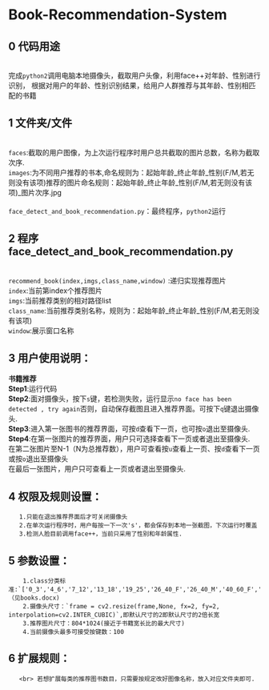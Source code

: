 # Book-Recommendation-System
## 0 代码用途
<br> 完成`python2`调用电脑本地摄像头，截取用户头像，利用face++对年龄、性别进行识别，
  根据对用户的年龄、性别识别结果，给用户人群推荐与其年龄、性别相匹配的书籍
## 1 文件夹/文件
 <br> `faces`:截取的用户图像，为上次运行程序时用户总共截取的图片总数，名称为截取次序.
 <br>`images`:为不同用户推荐的书本,命名规则为：起始年龄_终止年龄_性别(F/M,若无则没有该项)推荐的图片命名规则：起始年龄_终止年龄_性别(F/M,若无则没有该项)_图片次序.jpg    
 <br>`face_detect_and_book_recommendation.py`：最终程序，`python2`运行
## 2 程序face_detect_and_book_recommendation.py
 <br>  `recommend_book(index,imgs,class_name,window)` :递归实现推荐图片
 <br>     `index`:当前第index个推荐图片
  <br>     `imgs`:当前推荐类别的相对路径list
  <br>     `class_name`:当前推荐类别名称，规则为：起始年龄_终止年龄_性别(F/M,若无则没有该项)
  <br>     `window`:展示窗口名称
## 3  用户使用说明：
**书籍推荐**
     <br> **Step1**:运行代码
     <br> **Step2**:面对摄像头，按下`s`键，若检测失败，运行显示`no face has been detected , try again`否则，自动保存截图且进入推荐界面。可按下`q`键退出摄像头.
      <br> **Step3**:进入第一张图书的推荐界面，可按`d`查看下一页，也可按`o`退出至摄像头.
      <br> **Step4**:在第一张图片的推荐界面，用户只可选择查看下一页或者退出至摄像头.
       <br> 在第二张图片至N-1（N为总推荐数），用户可查看按`u`查看上一页、按`d`查看下一页或按`o`退出至摄像头
       <br> 在最后一张图片，用户只可查看上一页或者退出至摄像头.
## 4  权限及规则设置：
       1.只能在退出推荐界面后才可关闭摄像头
       2.在单次运行程序时，用户每按一下一次's'，都会保存到本地一张截图，下次运行时覆盖
       3.检测人脸目前调用face++，当前只采用了性别和年龄属性.
## 5  参数设置：
        1.class分类标准:`['0_3','4_6','7_12','13_18','19_25','26_40_F','26_40_M','40_60_F','40_60_M','60']`（见books.docx)
        2.摄像头尺寸：`frame = cv2.resize(frame,None, fx=2, fy=2, interpolation=cv2.INTER_CUBIC)`,即默认尺寸的2即默认尺寸的2倍长宽
        3.推荐图片尺寸：804*1024(接近于书籍宽长比的最大尺寸)
        4.当前摄像头最多可接受按键数：100
## 6  扩展规则：
       <br> 若想扩展每类的推荐图书数目，只需要按规定改好图像名称，放入对应文件夹即可.
